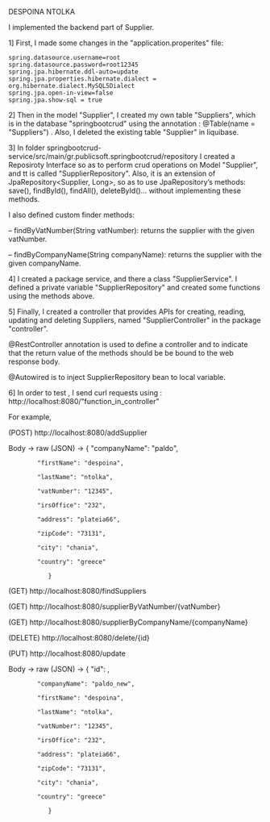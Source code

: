 DESPOINA NTOLKA

I implemented the backend part of Supplier.

1] First, I made some changes in the "application.properites" file:
	
	spring.datasource.username=root
	spring.datasource.password=root12345
	spring.jpa.hibernate.ddl-auto=update
	spring.jpa.properties.hibernate.dialect = org.hibernate.dialect.MySQL5Dialect
	spring.jpa.open-in-view=false
	spring.jpa.show-sql = true 
	
2] Then in the model "Supplier", I created my own table "Suppliers", which is in the database    	"springbootcrud" using the annotation : @Table(name = "Suppliers") . Also, I deleted the     	existing table "Supplier" in liquibase.

3] In folder springbootcrud-service/src/main/gr.publicsoft.springbootcrud/repository I created a Reposiroty Interface so as to perform crud operations on Model "Supplier", and tt is called "SupplierRepository". Also, it is an extension of JpaRepository<Supplier, Long>, so as to use JpaRepository’s methods: save(), findById(), findAll(), deleteById()… without implementing these methods.

I also defined custom finder methods:

– findByVatNumber(String vatNumber): returns the supplier with the given vatNumber.

– findByCompanyName(String companyName): returns the supplier with the given companyName.

4] I created a package service, and there a class "SupplierService". I defined a private variable "SupplierRepository" and created some functions using the methods above. 

5] Finally, I created a controller that provides APIs for creating, reading, updating and deleting Suppliers, named "SupplierController" in the package "controller".

@RestController annotation is used to define a controller and to indicate that the return value of the methods should be be bound to the web response body.

@Autowired is to inject SupplierRepository bean to local variable.

6] In order to test , I send curl requests using : http://localhost:8080/"function_in_controller"

For example,

(POST) http://localhost:8080/addSupplier

Body -> raw (JSON) -> {
			"companyName": "paldo",
			
			"firstName": "despoina",
			
			"lastName": "ntolka",
			
			"vatNumber": "12345",
			
			"irsOffice": "232",
			
			"address": "plateia66",
			
			"zipCode": "73131",
			
			"city": "chania",
			
			"country": "greece"
			
		       }

(GET) http://localhost:8080/findSuppliers

(GET) http://localhost:8080/supplierByVatNumber/{vatNumber}

(GET) http://localhost:8080/supplierByCompanyName/{companyName}

(DELETE) http://localhost:8080/delete/{id}

(PUT) http://localhost:8080/update

Body -> raw (JSON) -> {
			"id": ,
			
			"companyName": "paldo_new",
			
			"firstName": "despoina",
			
			"lastName": "ntolka",
			
			"vatNumber": "12345",
			
			"irsOffice": "232",
			
			"address": "plateia66",
			
			"zipCode": "73131",
			
			"city": "chania",
			
			"country": "greece"
			
		       }

